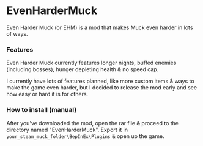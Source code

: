 # EvenHarderMuck
Even Harder Muck (or EHM) is a mod that makes Muck even harder in lots of ways.

### Features
Even Harder Muck currently features longer nights, buffed enemies (including bosses), hunger depleting health & no speed cap.

I currently have lots of features planned, like more custom items & ways to make the game even harder, but I decided to release the mod early and see how easy or hard it is for others.

### How to install (manual)
After you've downloaded the mod, open the rar file & proceed to the directory named "EvenHarderMuck". Export it in ``your_steam_muck_folder\BepInEx\Plugins`` & open up the game.
